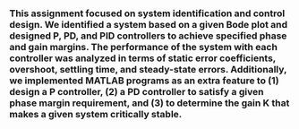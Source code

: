 <h3>This assignment focused on system identification and control design. We identified a system based on a given Bode plot and designed P, PD, and PID controllers to achieve specified phase and gain margins. The performance of the system with each controller was analyzed in terms of static error coefficients, overshoot, settling time, and steady-state errors. Additionally, we implemented MATLAB programs as an extra feature to (1) design a P controller, (2) a PD controller to satisfy a given phase margin requirement, and (3) to determine the gain K that makes a given system critically stable.</h3>

